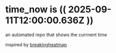 # time_now is (( 2025-09-11T12:00:00.636Z ))

an automated repo that shows the currnent time

inspired by [breakingheatmap](https://github.com/breakingheatmap/breakingheatmap)